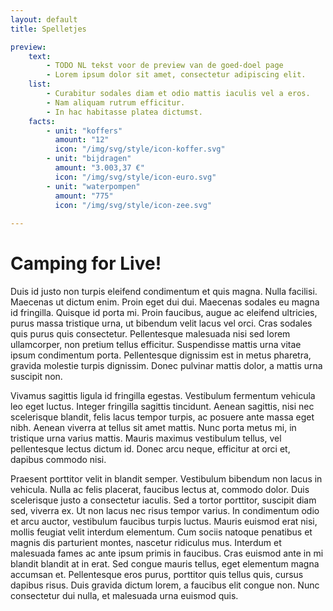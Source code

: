 ```yaml
---
layout: default
title: Spelletjes

preview:
    text:
        - TODO NL tekst voor de preview van de goed-doel page
        - Lorem ipsum dolor sit amet, consectetur adipiscing elit.
    list: 
        - Curabitur sodales diam et odio mattis iaculis vel a eros. 
        - Nam aliquam rutrum efficitur. 
        - In hac habitasse platea dictumst.
    facts:
        - unit: "koffers"
          amount: "12"
          icon: "/img/svg/style/icon-koffer.svg"
        - unit: "bijdragen"
          amount: "3.003,37 €"
          icon: "/img/svg/style/icon-euro.svg"
        - unit: "waterpompen"
          amount: "775"
          icon: "/img/svg/style/icon-zee.svg"
        
---
```


# Camping for Live! 

Duis id justo non turpis eleifend condimentum et quis magna. Nulla facilisi. Maecenas ut dictum enim. Proin eget dui dui. Maecenas sodales eu magna id fringilla. Quisque id porta mi. Proin faucibus, augue ac eleifend ultricies, purus massa tristique urna, ut bibendum velit lacus vel orci. Cras sodales quis purus quis consectetur. Pellentesque malesuada nisi sed lorem ullamcorper, non pretium tellus efficitur. Suspendisse mattis urna vitae ipsum condimentum porta. Pellentesque dignissim est in metus pharetra, gravida molestie turpis dignissim. Donec pulvinar mattis dolor, a mattis urna suscipit non.

Vivamus sagittis ligula id fringilla egestas. Vestibulum fermentum vehicula leo eget luctus. Integer fringilla sagittis tincidunt. Aenean sagittis, nisi nec scelerisque blandit, felis lacus tempor turpis, ac posuere ante massa eget nibh. Aenean viverra at tellus sit amet mattis. Nunc porta metus mi, in tristique urna varius mattis. Mauris maximus vestibulum tellus, vel pellentesque lectus dictum id. Donec arcu neque, efficitur at orci et, dapibus commodo nisi.

Praesent porttitor velit in blandit semper. Vestibulum bibendum non lacus in vehicula. Nulla ac felis placerat, faucibus lectus at, commodo dolor. Duis scelerisque justo a consectetur iaculis. Sed a tortor porttitor, suscipit diam sed, viverra ex. Ut non lacus nec risus tempor varius. In condimentum odio et arcu auctor, vestibulum faucibus turpis luctus. Mauris euismod erat nisi, mollis feugiat velit interdum elementum. Cum sociis natoque penatibus et magnis dis parturient montes, nascetur ridiculus mus. Interdum et malesuada fames ac ante ipsum primis in faucibus. Cras euismod ante in mi blandit blandit at in erat. Sed congue mauris tellus, eget elementum magna accumsan et. Pellentesque eros purus, porttitor quis tellus quis, cursus dapibus risus. Duis gravida dictum lorem, a faucibus elit congue non. Nunc consectetur dui nulla, et malesuada urna euismod quis.